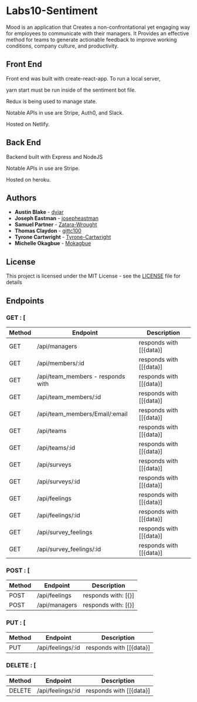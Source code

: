 # Labs10-Sentiment

Mood is an application that Creates a non-confrontational yet engaging way for employees to communicate with their managers. It Provides an effective method for teams to generate actionable feedback to improve working conditions, company culture, and productivity.

## Front End

 Front end was built with create-react-app. To run a local server,

 yarn start must be run inside of the sentiment bot file.

 Redux is being used to manage state.

 Notable APIs in use are Stripe, Auth0, and Slack.

 Hosted on Netlify.

## Back End

 Backend built with Express and NodeJS

 Notable APIs in use are Stripe.

 Hosted on heroku.

## Authors

* **Austin Blake**  - [dyiar](https://github.com/dyiar)
* **Joseph Eastman** - [josepheastman](https://github.com/josepheastman)
* **Samuel Partner**  - [Zatara-Wrought](https://github.com/Zatara-Wrought)
* **Thomas Claydon**  - [gittc100](https://github.com/gittc100)
* **Tyrone Cartwright**  - [Tyrone-Cartwright](https://github.com/Tyrone-Cartwright)
* **Michelle Okagbue**  - [Mokagbue](https://github.com/Mokagbue)

## License

This project is licensed under the MIT License - see the [LICENSE](LICENSE) file for details

## Endpoints

### GET : [

| Method | Endpoint      | Description                                                                                                                                                                                                                                                                                         |
| ------ | ------------- | --------------------------------------------------------------------------------------------------------------------------------------------------------------------------------------------------------------------------------------------------------------------------------------------------- |
| GET    | /api/managers   | responds with [[{data}]                   |
| GET    | /api/members/:id | responds with [[{data}] |
| GET    | /api/team_members - responds with    | responds with [[{data}] |
| GET    | /api/team_members/:id | responds with [[{data}] |
| GET    | /api/team_members/Email/:email | responds with [[{data}] |
| GET    | /api/teams  | responds with [[{data}]  |
| GET    | /api/teams/:id | responds with [[{data}] |
| GET    | /api/surveys | responds with [[{data}]  |
| GET    | /api/surveys/:id |  responds with [[{data}]  |
| GET    | /api/feelings| responds with [[{data}]  |
| GET    | /api/feelings/:id | responds with [[{data}]  |
| GET    | /api/survey_feelings | responds with [[{data}]  |
| GET    | /api/survey_feelings/:id | responds with [[{data}] |

### POST : [

| Method | Endpoint      | Description                                                                                                                                                                                                                                                                                         |
| ------ | ------------- | --------------------------------------------------------------------------------------------------------------------------------------------------------------------------------------------------------------------------------------------------------------------------------------------------- |
| POST    | /api/feelings | responds with: [{}]  |
| POST    | /api/managers | responds with: [{}]  |

### PUT : [

| Method | Endpoint      | Description                                                                                                                                                                                                                                                                                         |
| ------ | ------------- | --------------------------------------------------------------------------------------------------------------------------------------------------------------------------------------------------------------------------------------------------------------------------------------------------- |
| PUT    | /api/feelings/:id | responds with [[{data}]  |

### DELETE : [

| Method | Endpoint      | Description                                                                                                                                                                                                                                                                                         |
| ------ | ------------- | --------------------------------------------------------------------------------------------------------------------------------------------------------------------------------------------------------------------------------------------------------------------------------------------------- |
| DELETE    | /api/feelings/:id | responds with [[{data}]  |
